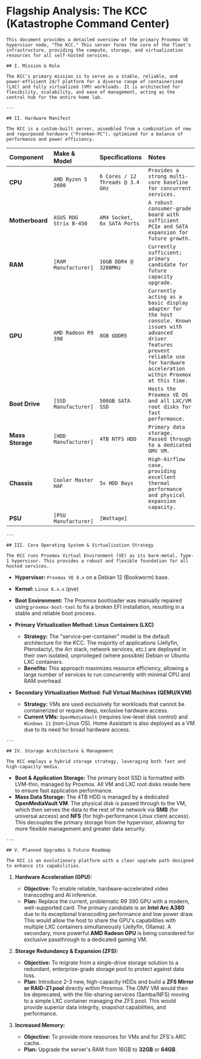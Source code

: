 # Flagship Analysis: The KCC (Katastrophe Command Center)

`This document provides a detailed overview of the primary Proxmox VE hypervisor node, "The KCC." This server forms the core of the fleet's infrastructure, providing the compute, storage, and virtualization resources for all self-hosted services.`

`## I. Mission & Role`

`The KCC's primary mission is to serve as a stable, reliable, and power-efficient 24/7 platform for a diverse range of containerized (LXC) and fully virtualized (VM) workloads. It is architected for flexibility, scalability, and ease of management, acting as the central hub for the entire home lab.`

`---`

`## II. Hardware Manifest`

`The KCC is a custom-built server, assembled from a combination of new and repurposed hardware ("Franken-PC"), optimized for a balance of performance and power efficiency.`

| Component | Make & Model | Specifications | Notes |
| :--- | :--- | :--- | :--- |
| **CPU** | `AMD Ryzen 5 2600` | `6 Cores / 12 Threads @ 3.4 GHz` | `Provides a strong multi-core baseline for concurrent services.` |
| **Motherboard**| `ASUS ROG Strix B-450` | `AM4 Socket, 6x SATA Ports` | `A robust consumer-grade board with sufficient PCIe and SATA expansion for future growth.` |
| **RAM** | `[RAM Manufacturer]` | `16GB DDR4 @ 3200MHz` | `Currently sufficient; primary candidate for future capacity upgrade.` |
| **GPU** | `AMD Radeon R9 390` | `8GB GDDR5` | `Currently acting as a basic display adapter for the host console. Known issues with advanced driver features prevent reliable use for hardware acceleration within Proxmox at this time.` |
| **Boot Drive** | `[SSD Manufacturer]` | `500GB SATA SSD` | `Hosts the Proxmox VE OS and all LXC/VM root disks for fast performance.` |
| **Mass Storage**| `[HDD Manufacturer]`| `4TB NTFS HDD` | `Primary data storage. Passed through to a dedicated OMV VM.` |
| **Chassis** | `Cooler Master HAF` | `5x HDD Bays` | `High-Airflow case, providing excellent thermal performance and physical expansion capacity.` |
| **PSU** | `[PSU Manufacturer]` | `[Wattage]` | ` ` |

`---`

`## III. Core Operating System & Virtualization Strategy`

`The KCC runs Proxmox Virtual Environment (VE) as its bare-metal, Type-1 hypervisor. This provides a robust and flexible foundation for all hosted services.`

*   **Hypervisor:** `Proxmox VE 8.x` on a Debian 12 (Bookworm) base.
*   **Kernel:** `Linux 6.x.x` (pve)
*   **Boot Environment:** The Proxmox bootloader was manually repaired using `proxmox-boot-tool` to fix a broken EFI installation, resulting in a stable and reliable boot process.

*   **Primary Virtualization Method: Linux Containers (LXC)**
    *   **Strategy:** The "service-per-container" model is the default architecture for the KCC. The majority of applications (Jellyfin, Pterodactyl, the Arr stack, network services, etc.) are deployed in their own isolated, unprivileged (where possible) Debian or Ubuntu LXC containers.
    *   **Benefits:** This approach maximizes resource efficiency, allowing a large number of services to run concurrently with minimal CPU and RAM overhead.

*   **Secondary Virtualization Method: Full Virtual Machines (QEMU/KVM)**
    *   **Strategy:** VMs are used exclusively for workloads that cannot be containerized or require deep, exclusive hardware access.
    *   **Current VMs:** `OpenMediaVault` (requires low-level disk control) and `Windows 11` (non-Linux OS). Home Assistant is also deployed as a VM due to its need for broad hardware access.

`---`

`## IV. Storage Architecture & Management`

`The KCC employs a hybrid storage strategy, leveraging both fast and high-capacity media.`

*   **Boot & Application Storage:** The primary boot SSD is formatted with LVM-thin, managed by Proxmox. All VM and LXC root disks reside here to ensure fast application performance.
*   **Mass Data Storage:** The 4TB HDD is managed by a dedicated **OpenMediaVault VM**. The physical disk is passed through to the VM, which then serves the data to the rest of the network via **SMB** (for universal access) and **NFS** (for high-performance Linux client access). This decouples the primary storage from the hypervisor, allowing for more flexible management and greater data security.

`---`

`## V. Planned Upgrades & Future Roadmap`

`The KCC is an evolutionary platform with a clear upgrade path designed to enhance its capabilities.`

1.  **Hardware Acceleration (GPU):**
    *   **Objective:** To enable reliable, hardware-accelerated video transcoding and AI inference.
    *   **Plan:** Replace the current, problematic R9 390 GPU with a modern, well-supported card. The primary candidate is an **Intel Arc A380** due to its exceptional transcoding performance and low power draw. This would allow the host to share the GPU's capabilities with multiple LXC containers simultaneously (Jellyfin, Ollama). A secondary, more powerful **AMD Radeon GPU** is being considered for exclusive passthrough to a dedicated gaming VM.

2.  **Storage Redundancy & Expansion (ZFS):**
    *   **Objective:** To migrate from a single-drive storage solution to a redundant, enterprise-grade storage pool to protect against data loss.
    *   **Plan:** Introduce 2-3 new, high-capacity HDDs and build a **ZFS Mirror or RAID-Z1 pool** directly within Proxmox. The OMV VM would then be deprecated, with the file-sharing services (Samba/NFS) moving to a simple LXC container managing the ZFS pool. This would provide superior data integrity, snapshot capabilities, and performance.

3.  **Increased Memory:**
    *   **Objective:** To provide more resources for VMs and for ZFS's ARC cache.
    *   **Plan:** Upgrade the server's RAM from 16GB to **32GB** or **64GB**.